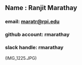 
## Name : Ranjit Marathay

### email: maratr@rpi.edu

### github account: rmarathay

### slack handle: rmarathay

(IMG_1225.JPG)
